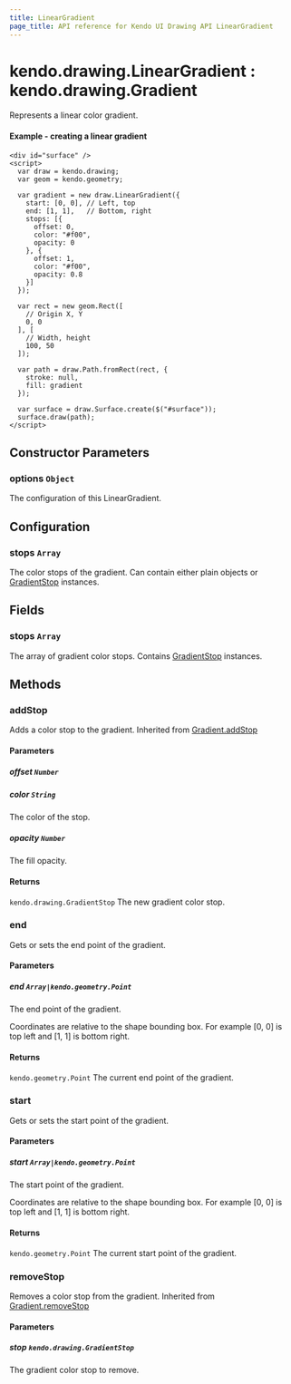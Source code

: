 ```yaml
---
title: LinearGradient
page_title: API reference for Kendo UI Drawing API LinearGradient
---
```


# kendo.drawing.LinearGradient : kendo.drawing.Gradient
Represents a linear color gradient.

#### Example - creating a linear gradient
    <div id="surface" />
    <script>
      var draw = kendo.drawing;
      var geom = kendo.geometry;

      var gradient = new draw.LinearGradient({
        start: [0, 0], // Left, top
        end: [1, 1],   // Bottom, right
        stops: [{
          offset: 0,
          color: "#f00",
          opacity: 0
        }, {
          offset: 1,
          color: "#f00",
          opacity: 0.8
        }]
      });

      var rect = new geom.Rect([
        // Origin X, Y
        0, 0
      ], [
        // Width, height
        100, 50
      ]);

      var path = draw.Path.fromRect(rect, {
        stroke: null,
        fill: gradient
      });

      var surface = draw.Surface.create($("#surface"));
      surface.draw(path);
    </script>

## Constructor Parameters

### options `Object`
The configuration of this LinearGradient.

## Configuration

### stops `Array`
The color stops of the gradient.
Can contain either plain objects or [GradientStop](gradient-stop) instances.

## Fields

### stops `Array`
The array of gradient color stops.
Contains [GradientStop](gradient-stop) instances.

## Methods

### addStop
Adds a color stop to the gradient.
Inherited from [Gradient.addStop](gradient#methods-addStop)

#### Parameters

##### offset `Number`

##### color `String`
The color of the stop.

##### opacity `Number`
The fill opacity.

#### Returns
`kendo.drawing.GradientStop` The new gradient color stop.


### end
Gets or sets the end point of the gradient.

#### Parameters

##### end `Array|kendo.geometry.Point`
The end point of the gradient.

Coordinates are relative to the shape bounding box.
For example [0, 0] is top left and [1, 1] is bottom right.

#### Returns
`kendo.geometry.Point` The current end point of the gradient.


### start
Gets or sets the start point of the gradient.

#### Parameters

##### start `Array|kendo.geometry.Point`
The start point of the gradient.

Coordinates are relative to the shape bounding box.
For example [0, 0] is top left and [1, 1] is bottom right.

#### Returns
`kendo.geometry.Point` The current start point of the gradient.


### removeStop
Removes a color stop from the gradient.
Inherited from [Gradient.removeStop](gradient#methods-removeStop)

#### Parameters

##### stop `kendo.drawing.GradientStop`
The gradient color stop to remove.

